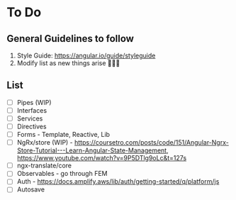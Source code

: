 # To Do

## General Guidelines to follow

1. Style Guide: https://angular.io/guide/styleguide
2. Modify list as new things arise 👩🏻‍💻

## List

- [ ] Pipes (WIP)
- [ ] Interfaces
- [ ] Services
- [ ] Directives
- [ ] Forms - Template, Reactive, Lib
- [ ] NgRx/store (WIP) - https://coursetro.com/posts/code/151/Angular-Ngrx-Store-Tutorial---Learn-Angular-State-Management, https://www.youtube.com/watch?v=9P5DTlg9oLc&t=127s
- [ ] ngx-translate/core
- [ ] Observables - go through FEM
- [ ] Auth - https://docs.amplify.aws/lib/auth/getting-started/q/platform/js
- [ ] Autosave
